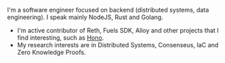 I'm a software engineer focused on backend (distributed systems, data engineering). I speak mainly NodeJS, Rust and Golang.

- I'm active contributor of Reth, Fuels SDK, Alloy and other projects that I find interesting, such as [Hono](https://github.com/honojs/hono).
- My research interests are in Distributed Systems, Consenseus, IaC and Zero Knowledge Proofs.
